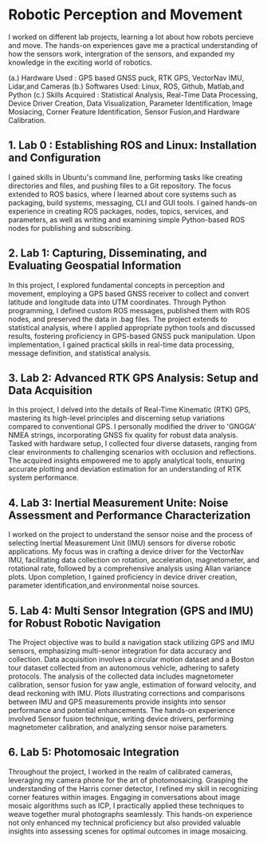 # Robotic Perception and Movement

I worked on different lab projects, learning a lot about how robots percieve and move. The hands-on experiences gave me a practical understanding of how the sensors work, intergration of the sensors, and expanded my knowledge in the exciting world of robotics.

(a.) Hardware Used : GPS based GNSS puck, RTK GPS, VectorNav IMU, Lidar,and Cameras
(b.) Softwares Used: Linux, ROS, Github, Matlab,and Python
(c.) Skills Acquired : Statistical Analysis, Real-Time Data Processing, Device Driver Creation, Data Visualization, Parameter Identification, Image Mosiacing, Corner Feature Identification, Sensor Fusion,and Hardware Calibration.

## 1. Lab 0 : Establishing ROS and Linux: Installation and Configuration 

I gained skills in Ubuntu's command line, performing tasks like creating directories and files, and pushing files to a Git repository. The focus extended to ROS basics, where I learned about core systems such as packaging, build systems, messaging, CLI and GUI tools. I gained hands-on experience in creating ROS packages, nodes, topics, services, and parameters, as well as writing and examining simple Python-based ROS nodes for publishing and subscribing.

## 2. Lab 1: Capturing, Disseminating, and Evaluating Geospatial Information

In this project, I explored fundamental concepts in perception and movement, employing a GPS based GNSS receiver to collect and convert latitude and longitude data into UTM coordinates. Through Python programming, I defined custom ROS messages, published them with ROS nodes, and preserved the data in .bag files. The project extends to statistical analysis, where I applied appropriate python tools and discussed results, fostering proficiency in GPS-based GNSS puck manipulation. Upon implementation, I  gained practical skills in real-time data processing, message definition, and statistical analysis.

## 3. Lab 2: Advanced RTK GPS Analysis: Setup and Data Acquisition

In this project, I delved into the details of Real-Time Kinematic (RTK) GPS, mastering its high-level principles and discerning setup variations compared to conventional GPS. I personally modified the driver to 'GNGGA' NMEA strings, incorporating GNSS fix quality for robust data analysis. Tasked with hardware setup, I collected four diverse datasets, ranging from clear environments to challenging scenarios with occlusion and reflections. The acquired insights empowered me to apply analytical tools, ensuring accurate plotting and deviation estimation for an understanding of RTK system performance. 

## 4. Lab 3: Inertial Measurement Unite: Noise Assessment and Performance Characterization

I worked on the project to understand the sensor noise and the process of selecting Inertial Measurement Unit (IMU) sensors for diverse robotic applications. My focus was in crafting a device driver for the VectorNav IMU, facilitating data collection on rotation, acceleration, magnetometer, and rotational rate, followed by a comprehensive analysis using Allan variance plots. Upon completion, I gained proficiency in device driver creation, parameter identification,and environmental noise sources.

## 5. Lab 4: Multi Sensor Integration (GPS and IMU) for Robust Robotic Navigation

The Project objective was to build a navigation stack utilizing GPS and IMU sensors, emphasizing multi-senor integration for data accuracy and collection. Data acquisition involves a circular motion dataset and a Boston tour dataset collected from an autonomous vehicle, adhering to safety protocols. The analysis of the collected data includes magnetometer calibration, sensor fusion for yaw angle, estimation of forward velocity, and dead reckoning with IMU. Plots illustrating corrections and comparisons between IMU and GPS measurements provide insights into sensor performance and potential enhancements. The hands-on experience involved Sensor fusion technique, writing device drivers, performing magnetometer calibration, and analyzing sensor noise parameters.

## 6. Lab 5: Photomosaic Integration

Throughout the project, I worked in the realm of calibrated cameras, leveraging my camera phone for the art of photomosaicing. Grasping the understanding of the Harris corner detector, I refined my skill in recognizing corner features within images. Engaging in conversations about image mosaic algorithms such as ICP, I practically applied these techniques to weave together mural photographs seamlessly. This hands-on experience not only enhanced my technical proficiency but also provided valuable insights into assessing scenes for optimal outcomes in image mosaicing. 

